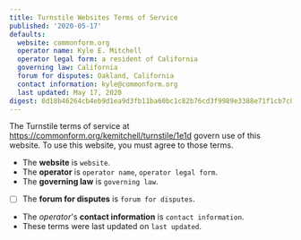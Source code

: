 ```yaml
---
title: Turnstile Websites Terms of Service
published: '2020-05-17'
defaults:
  website: commonform.org
  operator name: Kyle E. Mitchell
  operator legal form: a resident of California
  governing law: California
  forum for disputes: Oakland, California
  contact information: kyle@commonform.org
  last updated: May 17, 2020
digest: 0d18b46264cb4eb9d1ea9d3fb11ba60bc1c82b76cd3f9989e3388e71f1cb7c82
---
```


The Turnstile terms of service at https://commonform.org/kemitchell/turnstile/1e1d govern use of this website. To use this website, you must agree to those terms.

- The **website** is `website`.
- The **operator** is `operator name`, `operator legal form`.
- The **governing law** is `governing law`.
- [ ] The **forum for disputes** is `forum for disputes`.
- The _operator_'s **contact information** is `contact information`.
- These terms were last updated on `last updated`.
